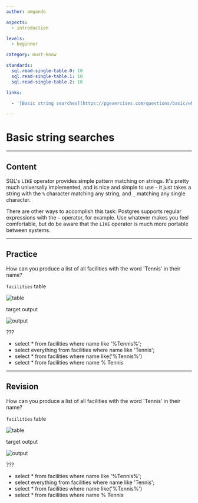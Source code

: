 ```yaml
---
author: amgando

aspects:
  - introduction

levels:
  - beginner

category: must-know

standards:
  sql.read-single-table.0: 10
  sql.read-single-table.1: 10
  sql.read-single-table.2: 10

links:

  - '[Basic string searches](https://pgexercises.com/questions/basic/where3.html){documentation}'

---
```


# Basic string searches

---
## Content

SQL's `LIKE` operator provides simple pattern matching on strings. It's pretty much universally implemented, and is nice and simple to use - it just takes a string with the `%` character matching any string, and `_` matching any single character.

There are other ways to accomplish this task: Postgres supports regular expressions with the `~` operator, for example. Use whatever makes you feel comfortable, but do be aware that the `LIKE` operator is much more portable between systems.

---
## Practice

How can you produce a list of all facilities with the word 'Tennis' in their name?

`facilities` table

![table](https://i.imgur.com/cUIabdz.png)

target output

![output](https://i.imgur.com/Ie2tLwh.png)

???

* select * from facilities where name like '%Tennis%';
* select everything from facilities where name like 'Tennis';
* select * from facilities where name like('%Tennis%')
* select * from facilities where name % Tennis

---
## Revision

How can you produce a list of all facilities with the word 'Tennis' in their name?

`facilities` table

![table](https://i.imgur.com/cUIabdz.png)

target output

![output](https://i.imgur.com/Ie2tLwh.png)

???

* select * from facilities where name like '%Tennis%';
* select everything from facilities where name like 'Tennis';
* select * from facilities where name like('%Tennis%')
* select * from facilities where name % Tennis
